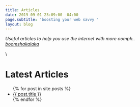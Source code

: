 ```yaml
---
title: Articles
date: 2019-09-01 23:09:00 -04:00
page.subtitle: 'boosting your web savvy '
layout: blog
---
```


*Useful articles to help you use the internet with more oomph.. [boomshakalaka](http://guacaholy.bible)*

\

# Latest Articles

<ul>
  {% for post in site.posts %}
    <li>
      <a href="{{ post.url }}">{{ post.title }}</a>
    </li>
  {% endfor %}
</ul>